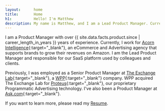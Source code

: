 ```yaml
---
layout:      home
title:       Home
h1:          Hello! I'm Matthew
description: My name is Matthew, and I am a Lead Product Manager. Currently, I work for Acorn Intelligence, an eCommerce and Advertising agency that supports brands to grow their revenues on Amazon. I am responsible for our SaaS platform used by colleagues and clients.
---
```

I am a Product Manager with over <time data="in-product-since" datetime="{{ site.data.facts.product.since | date_to_xmlschema }}">{{ site.data.facts.product.since | career_length_in_years }}</time> years of experience. Currently, I work for [Acorn Intelligence](https://acorn-i.com/){:target="_blank"}, an eCommerce and Advertising agency that supports brands to grow their revenues on Amazon. I am the Lead Product Manager and responsible for our SaaS platform used by colleagues and clients.

Previously, I was employed as a Senior Product Manager at [The Exchange Lab](https://www.linkedin.com/company/the-exchange-lab/about/){:target="_blank"}, a [WPP](https://www.wpp.com/){:target="_blank"} company. WPP acquired The Exchange Lab for [Proteus](https://www.wpp.com/news/2015/12/groupm-acquires-programmatic-marketing-solutions-company-the-exchange-lab){:target="_blank"}, our proprietary Programmatic Advertising technology. I've also been a Product Manager at [Ask.com](http://uk.ask.com){:target="_blank"}.

If you want to learn more, please read my [Resume](/resume/).
